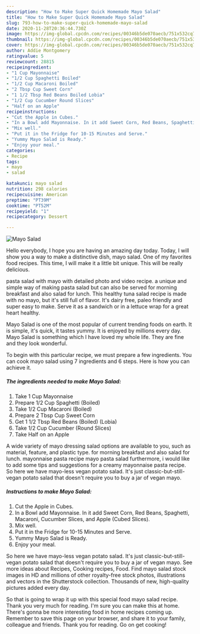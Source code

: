 ```yaml
---
description: "How to Make Super Quick Homemade Mayo Salad"
title: "How to Make Super Quick Homemade Mayo Salad"
slug: 793-how-to-make-super-quick-homemade-mayo-salad
date: 2020-11-28T20:36:44.730Z
image: https://img-global.cpcdn.com/recipes/00346b5de070aecb/751x532cq70/mayo-salad-recipe-main-photo.jpg
thumbnail: https://img-global.cpcdn.com/recipes/00346b5de070aecb/751x532cq70/mayo-salad-recipe-main-photo.jpg
cover: https://img-global.cpcdn.com/recipes/00346b5de070aecb/751x532cq70/mayo-salad-recipe-main-photo.jpg
author: Addie Montgomery
ratingvalue: 5
reviewcount: 28815
recipeingredient:
- "1 Cup Mayonnaise"
- "1/2 Cup Spaghetti Boiled"
- "1/2 Cup Macaroni Boiled"
- "2 Tbsp Cup Sweet Corn"
- "1 1/2 Tbsp Red Beans Boiled Lobia"
- "1/2 Cup Cucumber Round Slices"
- "Half on an Apple"
recipeinstructions:
- "Cut the Apple in Cubes."
- "In a Bowl add Mayonnaise. In it add Sweet Corn, Red Beans, Spaghetti, Macaroni, Cucumber Slices, and Apple (Cubed Slices)."
- "Mix well."
- "Put it in the Fridge for 10-15 Minutes and Serve."
- "Yummy Mayo Salad is Ready."
- "Enjoy your meal."
categories:
- Recipe
tags:
- mayo
- salad

katakunci: mayo salad 
nutrition: 298 calories
recipecuisine: American
preptime: "PT39M"
cooktime: "PT52M"
recipeyield: "1"
recipecategory: Dessert

---
```



![Mayo Salad](https://img-global.cpcdn.com/recipes/00346b5de070aecb/751x532cq70/mayo-salad-recipe-main-photo.jpg)

Hello everybody, I hope you are having an amazing day today. Today, I will show you a way to make a distinctive dish, mayo salad. One of my favorites food recipes. This time, I will make it a little bit unique. This will be really delicious.

pasta salad with mayo with detailed photo and video recipe. a unique and simple way of making pasta salad but can also be served for morning breakfast and also salad for lunch. This healthy tuna salad recipe is made with no mayo, but it&#39;s still full of flavor. It&#39;s dairy free, paleo friendly and super easy to make. Serve it as a sandwich or in a lettuce wrap for a great heart healthy.

Mayo Salad is one of the most popular of current trending foods on earth. It is simple, it's quick, it tastes yummy. It is enjoyed by millions every day. Mayo Salad is something which I have loved my whole life. They are fine and they look wonderful.


To begin with this particular recipe, we must prepare a few ingredients. You can cook mayo salad using 7 ingredients and 6 steps. Here is how you can achieve it.

<!--inarticleads1-->

##### The ingredients needed to make Mayo Salad:

1. Take 1 Cup Mayonnaise
1. Prepare 1/2 Cup Spaghetti (Boiled)
1. Take 1/2 Cup Macaroni (Boiled)
1. Prepare 2 Tbsp Cup Sweet Corn
1. Get 1 1/2 Tbsp Red Beans (Boiled) (Lobia)
1. Take 1/2 Cup Cucumber (Round Slices)
1. Take Half on an Apple


A wide variety of mayo dressing salad options are available to you, such as material, feature, and plastic type. for morning breakfast and also salad for lunch. mayonnaise pasta recipe mayo pasta salad furthermore, i would like to add some tips and suggestions for a creamy mayonnaise pasta recipe. So here we have mayo-less vegan potato salad. It&#39;s just classic-but-still-vegan potato salad that doesn&#39;t require you to buy a jar of vegan mayo. 

<!--inarticleads2-->

##### Instructions to make Mayo Salad:

1. Cut the Apple in Cubes.
1. In a Bowl add Mayonnaise. In it add Sweet Corn, Red Beans, Spaghetti, Macaroni, Cucumber Slices, and Apple (Cubed Slices).
1. Mix well.
1. Put it in the Fridge for 10-15 Minutes and Serve.
1. Yummy Mayo Salad is Ready.
1. Enjoy your meal.


So here we have mayo-less vegan potato salad. It&#39;s just classic-but-still-vegan potato salad that doesn&#39;t require you to buy a jar of vegan mayo. See more ideas about Recipes, Cooking recipes, Food. Find mayo salad stock images in HD and millions of other royalty-free stock photos, illustrations and vectors in the Shutterstock collection. Thousands of new, high-quality pictures added every day. 

So that is going to wrap it up with this special food mayo salad recipe. Thank you very much for reading. I'm sure you can make this at home. There's gonna be more interesting food in home recipes coming up. Remember to save this page on your browser, and share it to your family, colleague and friends. Thank you for reading. Go on get cooking!
